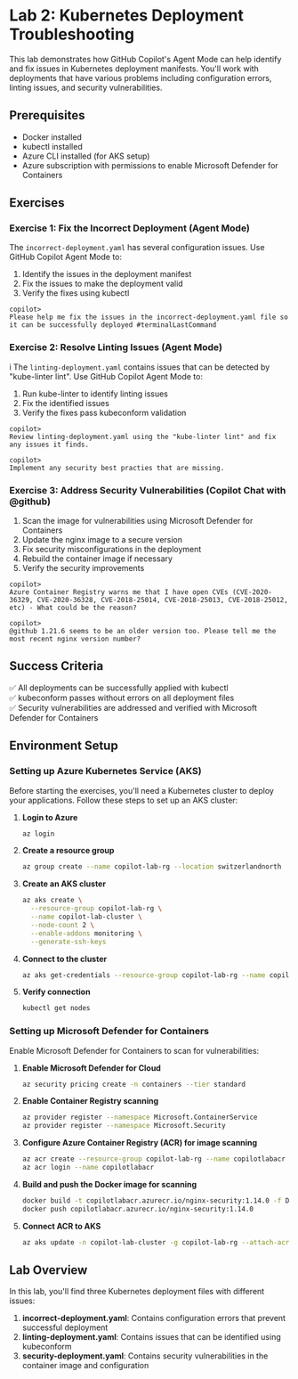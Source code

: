 # Lab 2: Kubernetes Deployment Troubleshooting

This lab demonstrates how GitHub Copilot's Agent Mode can help identify and fix issues in Kubernetes deployment manifests. You'll work with deployments that have various problems including configuration errors, linting issues, and security vulnerabilities.

## Prerequisites

- Docker installed
- kubectl installed 
- Azure CLI installed (for AKS setup)
- Azure subscription with permissions to enable Microsoft Defender for Containers


## Exercises

### Exercise 1: Fix the Incorrect Deployment (Agent Mode)

The `incorrect-deployment.yaml` has several configuration issues. Use GitHub Copilot Agent Mode to:

1. Identify the issues in the deployment manifest
2. Fix the issues to make the deployment valid
3. Verify the fixes using kubectl

```
copilot> 
Please help me fix the issues in the incorrect-deployment.yaml file so it can be successfully deployed #terminalLastCommand 
```

### Exercise 2: Resolve Linting Issues (Agent Mode)
i
The `linting-deployment.yaml` contains issues that can be detected by "kube-linter lint". Use GitHub Copilot Agent Mode to:

1. Run kube-linter to identify linting issues
2. Fix the identified issues
3. Verify the fixes pass kubeconform validation

```
copilot> 
Review linting-deployment.yaml using the "kube-linter lint" and fix any issues it finds.  

copilot> 
Implement any security best practies that are missing.
```

### Exercise 3: Address Security Vulnerabilities (Copilot Chat with @github)

1. Scan the image for vulnerabilities using Microsoft Defender for Containers
2. Update the nginx image to a secure version
3. Fix security misconfigurations in the deployment
4. Rebuild the container image if necessary
5. Verify the security improvements

```
copilot> 
Azure Container Registry warns me that I have open CVEs (CVE-2020-36329, CVE-2020-36328, CVE-2018-25014, CVE-2018-25013, CVE-2018-25012, etc) - What could be the reason?

copilot> 
@github 1.21.6 seems to be an older version too. Please tell me the most recent nginx version number?
```

## Success Criteria

✅ All deployments can be successfully applied with kubectl  
✅ kubeconform passes without errors on all deployment files  
✅ Security vulnerabilities are addressed and verified with Microsoft Defender for Containers

## Environment Setup

### Setting up Azure Kubernetes Service (AKS)

Before starting the exercises, you'll need a Kubernetes cluster to deploy your applications. Follow these steps to set up an AKS cluster:

1. **Login to Azure**
   ```bash
   az login
   ```

2. **Create a resource group**
   ```bash
   az group create --name copilot-lab-rg --location switzerlandnorth 
   ```

3. **Create an AKS cluster**
   ```bash
   az aks create \
     --resource-group copilot-lab-rg \
     --name copilot-lab-cluster \
     --node-count 2 \
     --enable-addons monitoring \
     --generate-ssh-keys
   ```

4. **Connect to the cluster**
   ```bash
   az aks get-credentials --resource-group copilot-lab-rg --name copilot-lab-cluster
   ```

5. **Verify connection**
   ```bash
   kubectl get nodes
   ```

### Setting up Microsoft Defender for Containers

Enable Microsoft Defender for Containers to scan for vulnerabilities:

1. **Enable Microsoft Defender for Cloud**
   ```bash
   az security pricing create -n containers --tier standard
   ```

2. **Enable Container Registry scanning**
   ```bash
   az provider register --namespace Microsoft.ContainerService
   az provider register --namespace Microsoft.Security
   ```

3. **Configure Azure Container Registry (ACR) for image scanning**
   ```bash
   az acr create --resource-group copilot-lab-rg --name copilotlabacr --sku Standard
   az acr login --name copilotlabacr
   ```

4. **Build and push the Docker image for scanning**
   ```bash
   docker build -t copilotlabacr.azurecr.io/nginx-security:1.14.0 -f Dockerfile .
   docker push copilotlabacr.azurecr.io/nginx-security:1.14.0
   ```

5. **Connect ACR to AKS**
   ```bash
   az aks update -n copilot-lab-cluster -g copilot-lab-rg --attach-acr copilotlabacr
   ```

## Lab Overview

In this lab, you'll find three Kubernetes deployment files with different issues:

1. **incorrect-deployment.yaml**: Contains configuration errors that prevent successful deployment
2. **linting-deployment.yaml**: Contains issues that can be identified using kubeconform
3. **security-deployment.yaml**: Contains security vulnerabilities in the container image and configuration
